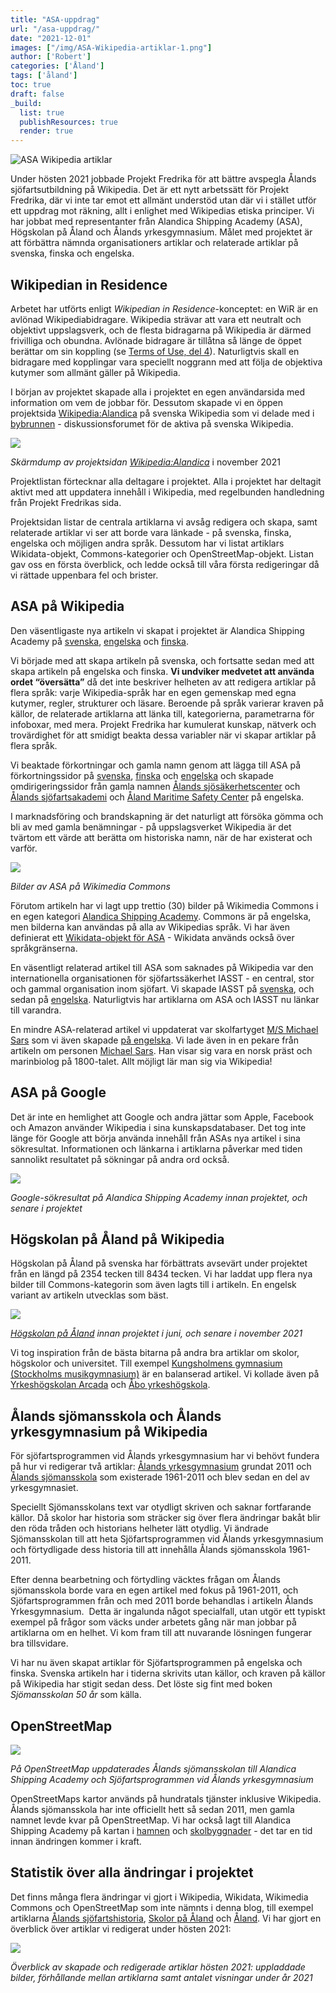 ```yaml
---
title: "ASA-uppdrag"
url: "/asa-uppdrag/"
date: "2021-12-01"
images: ["/img/ASA-Wikipedia-artiklar-1.png"]
author: ['Robert']
categories: ['Åland']
tags: ['åland']
toc: true
draft: false
_build:
  list: true
  publishResources: true
  render: true
---
```


![ASA Wikipedia artiklar](/img/ASA-Wikipedia-artiklar-1.png)


Under hösten 2021 jobbade Projekt Fredrika för att bättre avspegla Ålands sjöfartsutbildning på Wikipedia. Det är ett nytt arbetssätt för Projekt Fredrika, där vi inte tar emot ett allmänt understöd utan där vi i stället utför ett uppdrag mot räkning, allt i enlighet med Wikipedias etiska principer. Vi har jobbat med representanter från Alandica Shipping Academy (ASA), Högskolan på Åland och Ålands yrkesgymnasium. Målet med projektet är att förbättra nämnda organisationers artiklar och relaterade artiklar på svenska, finska och engelska. 

Wikipedian in Residence
-----------------------

Arbetet har utförts enligt _Wikipedian in Residence_\-konceptet: en WiR är en avlönad Wikipediabidragare. Wikipedia strävar att vara ett neutralt och objektivt uppslagsverk, och de flesta bidragarna på Wikipedia är därmed frivilliga och obundna. Avlönade bidragare är tillåtna så länge de öppet berättar om sin koppling (se [Terms of Use, del 4](https://foundation.wikimedia.org/wiki/Terms_of_Use/en#4._Refraining_from_Certain_Activities)). Naturligtvis skall en bidragare med kopplingar vara speciellt noggrann med att följa de objektiva kutymer som allmänt gäller på Wikipedia. 

I början av projektet skapade alla i projektet en egen användarsida med information om vem de jobbar för. Dessutom skapade vi en öppen projektsida [Wikipedia:Alandica](https://sv.wikipedia.org/wiki/Wikipedia:Alandica) på svenska Wikipedia som vi delade med i [bybrunnen](https://sv.wikipedia.org/wiki/Wikipedia:Bybrunnen) - diskussionsforumet för de aktiva på svenska Wikipedia. 

![](https://projektfredrika.fi/wp-content/uploads/2021/11/wikipedia-alandica-projektsida-1024x590.png)

_Skärmdump av projektsidan_ [_Wikipedia:Alandica_](https://sv.wikipedia.org/wiki/Wikipedia:Alandica) i november 2021

Projektlistan förtecknar alla deltagare i projektet. Alla i projektet har deltagit aktivt med att uppdatera innehåll i Wikipedia, med regelbunden handledning från Projekt Fredrikas sida.

Projektsidan listar de centrala artiklarna vi avsåg redigera och skapa, samt relaterade artiklar vi ser att borde vara länkade - på svenska, finska, engelska och möjligen andra språk. Dessutom har vi listat artiklars Wikidata-objekt, Commons-kategorier och OpenStreetMap-objekt. Listan gav oss en första överblick, och ledde också till våra första redigeringar då vi rättade uppenbara fel och brister. 

ASA på Wikipedia
----------------

Den väsentligaste nya artikeln vi skapat i projektet är Alandica Shipping Academy på [svenska](https://sv.wikipedia.org/wiki/Alandica_Shipping_Academy), [engelska](https://en.wikipedia.org/wiki/Alandica_Shipping_Academy) och [finska](https://fi.wikipedia.org/wiki/Alandica_Shipping_Academy). 

Vi började med att skapa artikeln på svenska, och fortsatte sedan med att skapa artikeln på engelska och finska. **Vi undviker medvetet att använda ordet “översätta”** då det inte beskriver helheten av att redigera artiklar på flera språk: varje Wikipedia-språk har en egen gemenskap med egna kutymer, regler, strukturer och läsare. Beroende på språk varierar kraven på källor, de relaterade artiklarna att länka till, kategorierna, parametrarna för infoboxar, med mera. Projekt Fredrika har kumulerat kunskap, nätverk och trovärdighet för att smidigt beakta dessa variabler när vi skapar artiklar på flera språk. 

Vi beaktade förkortningar och gamla namn genom att lägga till ASA på förkortningssidor på [svenska](https://sv.wikipedia.org/wiki/ASA), [finska](https://fi.wikipedia.org/wiki/ASA) och [engelska](https://en.wikipedia.org/wiki/ASA) och skapade omdirigeringssidor från gamla namnen [Ålands sjösäkerhetscenter](https://sv.wikipedia.org/wiki/%C3%85lands_sj%C3%B6s%C3%A4kerhetscenter) och [Ålands sjöfartsakademi](https://sv.wikipedia.org/wiki/%C3%85lands_sj%C3%B6fartsakademi) och [Åland Maritime Safety Center](https://en.wikipedia.org/wiki/%C3%85land_Maritime_Safety_Center) på engelska.

I marknadsföring och brandskapning är det naturligt att försöka gömma och bli av med gamla benämningar - på uppslagsverket Wikipedia är det tvärtom ett värde att berätta om historiska namn, när de har existerat och varför. 

![](https://projektfredrika.fi/wp-content/uploads/2021/11/image-1024x772.png)

_Bilder av ASA på Wikimedia Commons_

Förutom artikeln har vi lagt upp trettio (30) bilder på Wikimedia Commons i en egen kategori [Alandica Shipping Academy](https://commons.wikimedia.org/wiki/Category:Alandica_Shipping_Academy). Commons är på engelska, men bilderna kan användas på alla av Wikipedias språk. Vi har även definierat ett [Wikidata-objekt för ASA](https://www.wikidata.org/wiki/Q108798566) - Wikidata används också över språkgränserna.

En väsentligt relaterad artikel till ASA som saknades på Wikipedia var den internationella organisationen för sjöfartssäkerhet IASST - en central, stor och gammal organisation inom sjöfart. Vi skapade IASST på [svenska](https://sv.wikipedia.org/wiki/IASST), och sedan på [engelska](https://en.wikipedia.org/wiki/IASST). Naturligtvis har artiklarna om ASA och IASST nu länkar till varandra. 

En mindre ASA-relaterad artikel vi uppdaterat var skolfartyget [M/S Michael Sars](https://sv.wikipedia.org/wiki/M/S_Michael_Sars) som vi även skapade [på engelska](https://en.wikipedia.org/wiki/MS_Michael_Sars). Vi lade även in en pekare från artikeln om personen [Michael Sars](https://sv.wikipedia.org/wiki/Michael_Sars). Han visar sig vara en norsk präst och marinbiolog på 1800-talet. Allt möjligt lär man sig via Wikipedia!

ASA på Google
-------------

Det är inte en hemlighet att Google och andra jättar som Apple, Facebook och Amazon använder Wikipedia i sina kunskapsdatabaser. Det tog inte länge för Google att börja använda innehåll från ASAs nya artikel i sina sökresultat. Informationen och länkarna i artiklarna påverkar med tiden sannolikt resultatet på sökningar på andra ord också. 

![](https://lh3.googleusercontent.com/K3XBrRU8ItW9oDvkJetfwJAj0Nydwjii_WF7Uae00ByYMzrlHMvtfsdCwVWmkTPJbijDCGUWrFch5g4k3bQxLkfPe0DE5IwxJIr6ART83eecbwQDYzYYKwo8huMs0Wl5bsB5hr4A)

_Google-sökresultat på Alandica Shipping Academy innan projektet, och senare i projektet_

Högskolan på Åland på Wikipedia
-------------------------------

Högskolan på Åland på svenska har förbättrats avsevärt under projektet från en längd på 2354 tecken till 8434 tecken. Vi har laddat upp flera nya bilder till Commons-kategorin som även lagts till i artikeln. En engelsk variant av artikeln utvecklas som bäst. 

![](https://lh4.googleusercontent.com/d7FS0yIPL7vz7Afb-uex-eX_weKLq_vARIn8CXtPqvO84MQxvfDGb3EpBCrMKQ3NO1n68_lo4oJFcXk32iqfvue1MlB1A0jUlmdnoV6DtZtUCLQrM7G8-UBDGIkbb1cm-0h5FFuK)

_[Högskolan på Åland](https://sv.wikipedia.org/wiki/H%C3%B6gskolan_p%C3%A5_%C3%85land) innan projektet i juni, och senare i november 2021_

Vi tog inspiration från de bästa bitarna på andra bra artiklar om skolor, högskolor och universitet. Till exempel [Kungsholmens gymnasium (Stockholms musikgymnasium)](https://sv.wikipedia.org/wiki/Kungsholmens_gymnasium/Stockholms_musikgymnasium) är en balanserad artikel. Vi kollade även på [Yrkeshögskolan Arcada](https://sv.wikipedia.org/wiki/Yrkesh%C3%B6gskolan_Arcada) och [Åbo yrkeshögskola](https://sv.wikipedia.org/wiki/%C3%85bo_yrkesh%C3%B6gskola).

Ålands sjömansskola och Ålands yrkesgymnasium på Wikipedia
----------------------------------------------------------

För sjöfartsprogrammen vid Ålands yrkesgymnasium har vi behövt fundera på hur vi redigerar två artiklar: [Ålands yrkesgymnasium](https://sv.wikipedia.org/wiki/%C3%85lands_yrkesgymnasium) grundat 2011 och [Ålands sjömansskola](https://sv.wikipedia.org/wiki/%C3%85lands_sj%C3%B6mansskola) som existerade 1961-2011 och blev sedan en del av yrkesgymnasiet. 

Speciellt Sjömansskolans text var otydligt skriven och saknar fortfarande källor. Då skolor har historia som sträcker sig över flera ändringar bakåt blir den röda tråden och historians helheter lätt otydlig. Vi ändrade Sjömansskolan till att heta Sjöfartsprogrammen vid Ålands yrkesgymnasium och förtydligade dess historia till att innehålla Ålands sjömansskola 1961-2011.

Efter denna bearbetning och förtydling väcktes frågan om Ålands sjömansskola borde vara en egen artikel med fokus på 1961-2011, och Sjöfartsprogrammen från och med 2011 borde behandlas i artikeln Ålands Yrkesgymnasium.  Detta är ingalunda något specialfall, utan utgör ett typiskt exempel på frågor som väcks under arbetets gång när man jobbar på artiklarna om en helhet. Vi kom fram till att nuvarande lösningen fungerar bra tillsvidare.

Vi har nu även skapat artiklar för Sjöfartsprogrammen på engelska och finska. Svenska artikeln har i tiderna skrivits utan källor, och kraven på källor på Wikipedia har stigit sedan dess. Det löste sig fint med boken _Sjömansskolan 50 år_ som källa.

OpenStreetMap
-------------

![](https://projektfredrika.fi/wp-content/uploads/2021/11/OSM-ASA-1024x695.png)

_På OpenStreetMap uppdaterades Ålands sjömansskolan till Alandica Shipping Academy och Sjöfartsprogrammen vid Ålands yrkesgymnasium_

OpenStreetMaps kartor används på hundratals tjänster inklusive Wikipedia. Ålands sjömansskola har inte officiellt hett så sedan 2011, men gamla namnet levde kvar på OpenStreetMap. Vi har också lagt till Alandica Shipping Academy på kartan i [hamnen](https://www.openstreetmap.org/#map=17/60.10706/19.92700) och [skolbyggnader](https://www.openstreetmap.org/#map=18/60.10219/19.92747) - det tar en tid innan ändringen kommer i kraft.

Statistik över alla ändringar i projektet
-----------------------------------------

Det finns många flera ändringar vi gjort i Wikipedia, Wikidata, Wikimedia Commons och OpenStreetMap som inte nämnts i denna blog, till exempel artiklarna [Ålands sjöfartshistoria](https://sv.wikipedia.org/wiki/%C3%85lands_sj%C3%B6fartshistoria), [Skolor på Åland](https://sv.wikipedia.org/wiki/Skolor_p%C3%A5_%C3%85land) och [Åland](https://sv.wikipedia.org/wiki/%C3%85land). Vi har gjort en överblick över artiklar vi redigerat under hösten 2021:

![](https://projektfredrika.fi/wp-content/uploads/2021/11/ASA-Wikipedia-artiklar-1-1024x577.png)

_Överblick av skapade och redigerade artiklar hösten 2021: uppladdade bilder, förhållande mellan artiklarna samt antalet visningar under år 2021_
